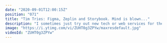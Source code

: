 ```yaml
---
date: "2020-09-01T12:00:15Z"
position: "071"
title: "Tim Tries: Figma, Zeplin and Storybook. Mind is blown..."
description: "I sometimes just try out new tech or web services for the first time and give my feedback as I go. This is the #timtries Series. In this video I look at Figma, Zeplin and Storybook. I recently learnt how nicely all these tools integrate so developers get a MUCH better DX. Zeplin acts as the hub and the creative source of truth for development, QA, business analysts, UX and creative people.\n\nConclusion: Mind is blown... Zeplin CLI is amazing.\nDisclaimer: this content is not sponsored and my opinions are honest and real time.\n\nFollow me here:\nBuy me a coffee: https://www.buymeacoff.ee/timbenniks\nWebsite: https://timbenniks.dev/\nTwitter: https://twitter.com/timbenniks\nGithub: https://github.com/timbenniks"
image: "https://i.ytimg.com/vi/ZUHT0g3ZPYw/maxresdefault.jpg"
videoId: "ZUHT0g3ZPYw"
---
```


